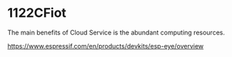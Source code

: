 # 1122CFiot
The main benefits of Cloud Service is the abundant computing resources. 

https://www.espressif.com/en/products/devkits/esp-eye/overview
